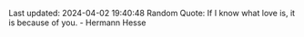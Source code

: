 Last updated: 2024-04-02 19:40:48
Random Quote: If I know what love is, it is because of you. - Hermann Hesse